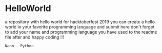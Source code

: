 # HelloWorld
a repository with hello world for hacktoberfest 2019
you can create a hello world in your favorite programming language and submit here
don't forget to add your name and programming language you have used to the readme file after and happy coding !!!

```
Nann - Python
```
